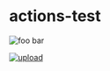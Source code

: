 # actions-test

![foo bar](https://github.com/gnush/actions-test/actions/workflows/upload.yml/badge.svg)

[![upload](https://github.com/gnush/actions-test/actions/workflows/upload.yml/badge.svg)](https://github.com/gnush/actions-test/actions/workflows/upload.yml)